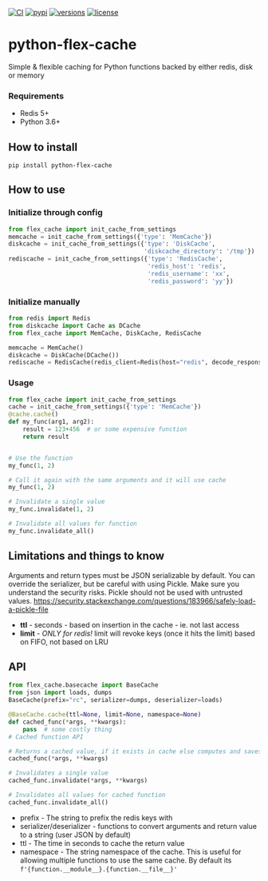 [![CI](https://github.com/steffenschumacher/python-flex-cache/workflows/CI/badge.svg?event=push)](https://github.com/steffenschumacher/python-flex-cache/actions?query=event%3Apush+branch%3Amaster+workflow%3ACI)
[![pypi](https://img.shields.io/pypi/v/python-flex-cache.svg)](https://pypi.python.org/pypi/python-flex-cache)
[![versions](https://img.shields.io/pypi/pyversions/python-redis-cache.svg)](https://github.com/steffenschumacher/python-flex-cache)
[![license](https://img.shields.io/github/license/steffenschumacher/python-flex-cache.svg)](https://github.com/steffenschumacher/python-flex-cache/blob/master/LICENSE)

# python-flex-cache
Simple & flexible caching for Python functions backed by either redis, disk or memory

### Requirements
- Redis 5+
- Python 3.6+

## How to install
```
pip install python-flex-cache
```

## How to use
### Initialize through config
```python
from flex_cache import init_cache_from_settings
memcache = init_cache_from_settings({'type': 'MemCache'})
diskcache = init_cache_from_settings({'type': 'DiskCache', 
                                      'diskcache_directory': '/tmp'})
rediscache = init_cache_from_settings({'type': 'RedisCache', 
                                       'redis_host': 'redis', 
                                       'redis_username': 'xx', 
                                       'redis_password': 'yy'})
```

### Initialize manually
```python
from redis import Redis
from diskcache import Cache as DCache
from flex_cache import MemCache, DiskCache, RedisCache

memcache = MemCache()
diskcache = DiskCache(DCache())
rediscache = RedisCache(redis_client=Redis(host="redis", decode_responses=True))
```

### Usage
```python
from flex_cache import init_cache_from_settings
cache = init_cache_from_settings({'type': 'MemCache'})
@cache.cache()
def my_func(arg1, arg2):
    result = 123+456  # or some expensive function  
    return result


# Use the function
my_func(1, 2)

# Call it again with the same arguments and it will use cache
my_func(1, 2)

# Invalidate a single value
my_func.invalidate(1, 2)

# Invalidate all values for function
my_func.invalidate_all()
```

## Limitations and things to know
Arguments and return types must be JSON serializable by default. You can override the serializer, but be careful with using Pickle. Make sure you understand the security risks. Pickle should not be used with untrusted values.
https://security.stackexchange.com/questions/183966/safely-load-a-pickle-file

- **ttl** - seconds - based on insertion in the cache - ie. not last access
- **limit** - *ONLY for redis!* limit will revoke keys (once it hits the limit) based on FIFO, not based on LRU

## API
```python
from flex_cache.basecache import BaseCache
from json import loads, dumps
BaseCache(prefix="rc", serializer=dumps, deserializer=loads)

@BaseCache.cache(ttl=None, limit=None, namespace=None)
def cached_func(*args, **kwargs):
    pass  # some costly thing
# Cached function API

# Returns a cached value, if it exists in cache else computes and saves value in cache
cached_func(*args, **kwargs)

# Invalidates a single value
cached_func.invalidate(*args, **kwargs)

# Invalidates all values for cached function
cached_func.invalidate_all()
```

- prefix - The string to prefix the redis keys with
- serializer/deserializer - functions to convert arguments and return value to a string (user JSON by default)
- ttl - The time in seconds to cache the return value
- namespace - The string namespace of the cache. This is useful for allowing multiple functions to use the same cache. By default its `f'{function.__module__}.{function.__file__}'`
